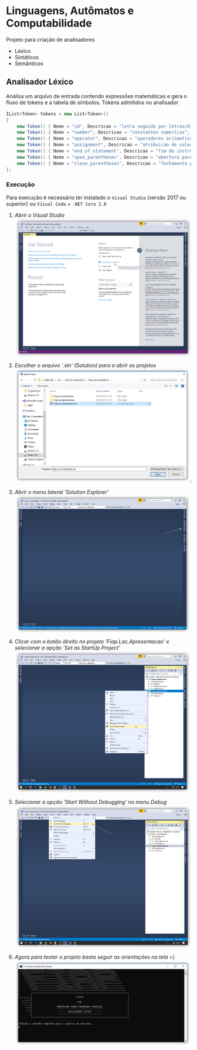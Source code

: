 # Linguagens, Autômatos e Computabilidade
Projeto para criação de analisadores
 - Léxico
 - Sintáticos
 - Semânticos

## Analisador Léxico
Analisa um arquivo de entrada contendo expressões matemáticas e gera o fluxo de tokens e a tabela de símbolos. Tokens admitidos no analisador 
```c#
IList<Token> tokens = new List<Token>()
{
	new Token() { Nome = "id", Descricao = "letra seguida por letras/digitos", Padrao = new Regex("(_|[A-z])((_|[A-z])|[0-9])*"), DeveEstarTabelaSimbolos = true },
	new Token() { Nome = "number", Descricao = "constantes numericas", Padrao = new Regex("[0-9]"), DeveEstarTabelaSimbolos = true },
	new Token() { Nome = "operator", Descricao = "operadores aritmeticos", Padrao = new Regex("[+|\\-|*|/]"), DeveEstarTabelaSimbolos = true },
	new Token() { Nome = "assignment", Descricao = "atribuicao de valores", Padrao = new Regex("[=]"), DeveEstarTabelaSimbolos = false },
	new Token() { Nome = "end_of_statement", Descricao = "fim de instrucao", Padrao = new Regex("[;]"), DeveEstarTabelaSimbolos = false },
	new Token() { Nome = "open_parentheses", Descricao = "abertura parenteses", Padrao = new Regex("[(]"), DeveEstarTabelaSimbolos = false },
	new Token() { Nome = "close_parentheses", Descricao = "fechamento parenteses", Padrao = new Regex("[)]"), DeveEstarTabelaSimbolos = false }
};
```

### Execução
Para execução é necessário ter instalado o ``Visual Studio`` (versão 2017 ou superior) ou ``Visual Code`` + ``.NET Core 2.0``  

1. *Abrir o Visual Studio*
![Primeiro Passo](/imagens/passo-01.png)

2. *Escolher o arquivo '.sln' (Solution) para a abrir os projetos*
![Segundo Passo](/imagens/passo-02.png)

3. *Abrir o menu lateral 'Solution Explorer'*
![Terceiro Passo](/imagens/passo-03.png)

4. *Clicar com o botão direito no projeto 'Fiap.Lac.Apresentacao' e selecionar a opção 'Set as StartUp Project'*
![Quarto Passo](/imagens/passo-04.png)

5. *Selecionar a opção 'Start Without Debugging' no menu Debug*
![Quinto Passo](/imagens/passo-05.png)

6. *Agora para testar o projeto basta seguir as orientações na tela* =)
![Último Passo](/imagens/passo-06.png)
